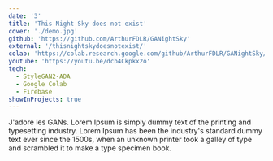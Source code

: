 ```yaml
---
date: '3'
title: 'This Night Sky does not exist'
cover: './demo.jpg'
github: 'https://github.com/ArthurFDLR/GANightSky'
external: '/thisnightskydoesnotexist/'
colab: 'https://colab.research.google.com/github/ArthurFDLR/GANightSky/blob/main/GANightSky.ipynb'
youtube: 'https://youtu.be/dcb4Ckpkx2o'
tech:
  - StyleGAN2-ADA
  - Google Colab
  - Firebase
showInProjects: true
---
```


J'adore les GANs. Lorem Ipsum is simply dummy text of the printing and typesetting industry. Lorem Ipsum has been the industry's standard dummy text ever since the 1500s, when an unknown printer took a galley of type and scrambled it to make a type specimen book.
